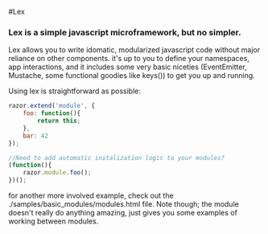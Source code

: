 #Lex

### Lex is a simple javascript microframework, but no simpler.

Lex allows you to write idomatic, modularized javascript code without major reliance on other components.  it's up to you to define your namespaces, app interactions, and it includes some very basic niceties (EventEmitter, Mustache, some functional goodies like keys()) to get you up and running.

Using lex is straightforward as possible:

```javascript
razor.extend('module', {
	foo: function(){
		return this;
	},
	bar: 42
});

//Need to add automatic initalization logic to your modules?
(function(){
	razor.module.foo();
})();
```

for another more involved example, check out the ./samples/basic_modules/modules.html file.  Note though; the module doesn't really do anything amazing, just gives you some examples of working between modules.